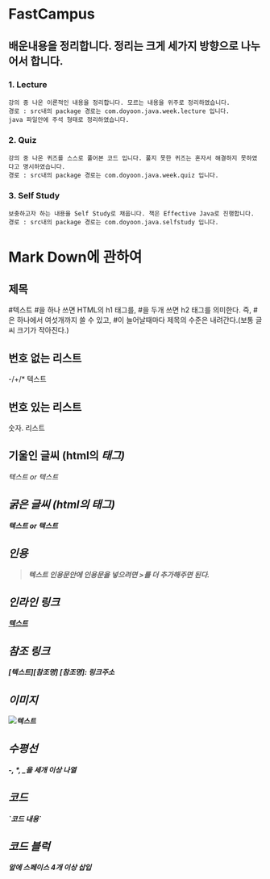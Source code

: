 # FastCampus

## 배운내용을 정리합니다. 정리는 크게 세가지 방향으로 나누어서 합니다.

### 1. Lecture
	강의 중 나온 이론적인 내용을 정리합니다. 모르는 내용을 위주로 정리하였습니다.
	경로 : src내의 package 경로는 com.doyoon.java.week.lecture 입니다.
	java 파일안에 주석 형태로 정리하였습니다.
	
### 2. Quiz
	강의 중 나온 퀴즈를 스스로 풀어본 코드 입니다. 풀지 못한 퀴즈는 혼자서 해결하지 못하였다고 명시하였습니다.
	경로 : src내의 package 경로는 com.doyoon.java.week.quiz 입니다.
	
### 3. Self Study
	보충하고자 하는 내용을 Self Study로 채웁니다. 책은 Effective Java로 진행합니다.
	경로 : src내의 package 경로는 com.doyoon.java.selfstudy 입니다.

# Mark Down에 관하여

## 제목
#텍스트
#을 하나 쓰면 HTML의 h1 태그를, #을 두개 쓰면 h2 태그를 의미한다. 즉, #은 하나에서 여섯개까지 쓸 수 있고, #이 늘어날때마다 제목의 수준은 내려간다.(보통 글씨 크기가 작아진다.)

## 번호 없는 리스트
-/+/* 텍스트

## 번호 있는 리스트
숫자. 리스트

## 기울인 글씨 (html의 <em>태그)
*텍스트* or _텍스트_

## 굵은 글씨 (html의 <strong>태그)
**텍스트** or __텍스트__

## 인용
> 텍스트
인용문안에 인용문을 넣으려면 >를 더 추가해주면 된다.

## 인라인 링크
[텍스트](링크주소)

## 참조 링크
[텍스트][참조명]
[참조명]: 링크주소

## 이미지
![텍스트](이미지링크)

## 수평선
-, *, _을 세개 이상 나열

## 코드
\`코드 내용\`

## 코드 블럭
앞에 스페이스 4개 이상 삽입